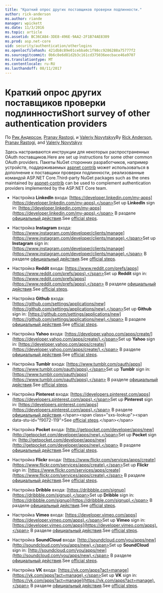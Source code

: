 ```yaml
---
title: "Краткий опрос других поставщиков проверки подлинности."
author: rick-anderson
ms.author: riande
manager: wpickett
ms.date: 11/3/2016
ms.topic: article
ms.assetid: BC36CA84-3DE8-496E-9AA2-2F1B74AE8309
ms.prod: asp.net-core
uid: security/authentication/otherlogins
ms.openlocfilehash: 421db8c89e01cebba0c1f98cc9286288a75777f2
ms.sourcegitcommit: 0b6c8e6d81d2b3c161cd375036eecbace46a9707
ms.translationtype: MT
ms.contentlocale: ru-RU
ms.lasthandoff: 08/11/2017
---
```

# <a name="short-survey-of-other-authentication-providers"></a><span data-ttu-id="f9072-102">Краткий опрос других поставщиков проверки подлинности</span><span class="sxs-lookup"><span data-stu-id="f9072-102">Short survey of other authentication providers</span></span>

<a name=security-authentication-other-logins></a>

<span data-ttu-id="f9072-103">По [Рик Андерсон](https://twitter.com/RickAndMSFT), [Pranav Rastogi](https://github.com/rustd), и [Valeriy Novytskyy](https://github.com/01binary)</span><span class="sxs-lookup"><span data-stu-id="f9072-103">By [Rick Anderson](https://twitter.com/RickAndMSFT), [Pranav Rastogi](https://github.com/rustd), and [Valeriy Novytskyy](https://github.com/01binary)</span></span>

<span data-ttu-id="f9072-104">Здесь настраиваются инструкции для некоторых распространенных OAuth поставщиков.</span><span class="sxs-lookup"><span data-stu-id="f9072-104">Here are set up instructions for some other common OAuth providers.</span></span> <span data-ttu-id="f9072-105">Пакеты NuGet сторонних разработчиков, например устройств, поддерживаемых [aspnet contrib](https://www.nuget.org/packages?q=owners%3Aaspnet-contrib+title%3AOAuth) может использоваться в дополнение к поставщики проверки подлинности, реализованные командой ASP.NET Core.</span><span class="sxs-lookup"><span data-stu-id="f9072-105">Third-party NuGet packages such as the ones maintained by [aspnet-contrib](https://www.nuget.org/packages?q=owners%3Aaspnet-contrib+title%3AOAuth) can be used to complement authentication providers implemented by the ASP.NET Core team.</span></span>

* <span data-ttu-id="f9072-106">Настройка **LinkedIn** входа: [https://developer.linkedin.com/my-apps](https://developer.linkedin.com/my-apps).</span><span class="sxs-lookup"><span data-stu-id="f9072-106">Set up **LinkedIn** sign in: [https://developer.linkedin.com/my-apps](https://developer.linkedin.com/my-apps).</span></span> <span data-ttu-id="f9072-107">В разделе [официальный действия](https://developer.linkedin.com/docs/oauth2).</span><span class="sxs-lookup"><span data-stu-id="f9072-107">See [official steps](https://developer.linkedin.com/docs/oauth2).</span></span>

* <span data-ttu-id="f9072-108">Настройка **Instagram** входа: [https://www.instagram.com/developer/clients/manage](https://www.instagram.com/developer/clients/manage).</span><span class="sxs-lookup"><span data-stu-id="f9072-108">Set up **Instagram** sign in: [https://www.instagram.com/developer/clients/manage](https://www.instagram.com/developer/clients/manage).</span></span> <span data-ttu-id="f9072-109">В разделе [официальный действия](https://www.instagram.com/developer/authentication/).</span><span class="sxs-lookup"><span data-stu-id="f9072-109">See [official steps](https://www.instagram.com/developer/authentication/).</span></span>

* <span data-ttu-id="f9072-110">Настройка **Reddit** входа: [https://www.reddit.com/prefs/apps](https://www.reddit.com/prefs/apps).</span><span class="sxs-lookup"><span data-stu-id="f9072-110">Set up **Reddit** sign in: [https://www.reddit.com/prefs/apps](https://www.reddit.com/prefs/apps).</span></span> <span data-ttu-id="f9072-111">В разделе [официальный действия](https://github.com/reddit/reddit/wiki/OAuth2-Quick-Start-Example).</span><span class="sxs-lookup"><span data-stu-id="f9072-111">See [official steps](https://github.com/reddit/reddit/wiki/OAuth2-Quick-Start-Example).</span></span>

* <span data-ttu-id="f9072-112">Настройка **Github** входа: [https://github.com/settings/applications/new](https://github.com/settings/applications/new).</span><span class="sxs-lookup"><span data-stu-id="f9072-112">Set up **Github** sign in: [https://github.com/settings/applications/new](https://github.com/settings/applications/new).</span></span> <span data-ttu-id="f9072-113">В разделе [официальный действия](https://developer.github.com/v3/oauth/).</span><span class="sxs-lookup"><span data-stu-id="f9072-113">See [official steps](https://developer.github.com/v3/oauth/).</span></span>

* <span data-ttu-id="f9072-114">Настройка **Yahoo** входа: [https://developer.yahoo.com/apps/create/](https://developer.yahoo.com/apps/create/).</span><span class="sxs-lookup"><span data-stu-id="f9072-114">Set up **Yahoo** sign in: [https://developer.yahoo.com/apps/create/](https://developer.yahoo.com/apps/create/).</span></span> <span data-ttu-id="f9072-115">В разделе [официальный действия](https://developer.yahoo.com/bbauth/user.html).</span><span class="sxs-lookup"><span data-stu-id="f9072-115">See [official steps](https://developer.yahoo.com/bbauth/user.html).</span></span>

* <span data-ttu-id="f9072-116">Настройка **Tumblr** входа: [https://www.tumblr.com/oauth/apps](https://www.tumblr.com/oauth/apps).</span><span class="sxs-lookup"><span data-stu-id="f9072-116">Set up **Tumblr** sign in: [https://www.tumblr.com/oauth/apps](https://www.tumblr.com/oauth/apps).</span></span> <span data-ttu-id="f9072-117">В разделе [официальный действия](https://www.tumblr.com/docs/en/api/v2#auth).</span><span class="sxs-lookup"><span data-stu-id="f9072-117">See [official steps](https://www.tumblr.com/docs/en/api/v2#auth).</span></span>

* <span data-ttu-id="f9072-118">Настройка **Pinterest** входа: [https://developers.pinterest.com/apps](https://developers.pinterest.com/apps).</span><span class="sxs-lookup"><span data-stu-id="f9072-118">Set up **Pinterest** sign in: [https://developers.pinterest.com/apps](https://developers.pinterest.com/apps).</span></span> <span data-ttu-id="f9072-119">В разделе [официальный действия](https://developers.pinterest.com/docs/api/overview/?).</span><span class="sxs-lookup"><span data-stu-id="f9072-119">See [official steps](https://developers.pinterest.com/docs/api/overview/?).</span></span>

* <span data-ttu-id="f9072-120">Настройка **Pocket** входа: [http://getpocket.com/developer/apps/new](http://getpocket.com/developer/apps/new).</span><span class="sxs-lookup"><span data-stu-id="f9072-120">Set up **Pocket** sign in: [http://getpocket.com/developer/apps/new](http://getpocket.com/developer/apps/new).</span></span> <span data-ttu-id="f9072-121">В разделе [официальный действия](https://getpocket.com/developer/docs/authentication).</span><span class="sxs-lookup"><span data-stu-id="f9072-121">See [official steps](https://getpocket.com/developer/docs/authentication).</span></span>

* <span data-ttu-id="f9072-122">Настройка **Flickr** входа: [https://www.flickr.com/services/apps/create](https://www.flickr.com/services/apps/create).</span><span class="sxs-lookup"><span data-stu-id="f9072-122">Set up **Flickr** sign in: [https://www.flickr.com/services/apps/create](https://www.flickr.com/services/apps/create).</span></span> <span data-ttu-id="f9072-123">В разделе [официальный действия](https://www.flickr.com/services/api/auth.oauth.html).</span><span class="sxs-lookup"><span data-stu-id="f9072-123">See [official steps](https://www.flickr.com/services/api/auth.oauth.html).</span></span>

* <span data-ttu-id="f9072-124">Настройка **Dribble** входа: [https://dribbble.com/signup](https://dribbble.com/signup).</span><span class="sxs-lookup"><span data-stu-id="f9072-124">Set up **Dribble** sign in: [https://dribbble.com/signup](https://dribbble.com/signup).</span></span> <span data-ttu-id="f9072-125">В разделе [официальный действия](http://developer.dribbble.com/v1/oauth/).</span><span class="sxs-lookup"><span data-stu-id="f9072-125">See [official steps](http://developer.dribbble.com/v1/oauth/).</span></span>

* <span data-ttu-id="f9072-126">Настройка **Vimeo** входа: [https://developer.vimeo.com/apps](https://developer.vimeo.com/apps).</span><span class="sxs-lookup"><span data-stu-id="f9072-126">Set up **Vimeo** sign in: [https://developer.vimeo.com/apps](https://developer.vimeo.com/apps).</span></span> <span data-ttu-id="f9072-127">В разделе [официальный действия](https://developer.vimeo.com/api/authentication).</span><span class="sxs-lookup"><span data-stu-id="f9072-127">See [official steps](https://developer.vimeo.com/api/authentication).</span></span>

* <span data-ttu-id="f9072-128">Настройка **SoundCloud** входа: [http://soundcloud.com/you/apps/new](http://soundcloud.com/you/apps/new).</span><span class="sxs-lookup"><span data-stu-id="f9072-128">Set up **SoundCloud** sign in: [http://soundcloud.com/you/apps/new](http://soundcloud.com/you/apps/new).</span></span> <span data-ttu-id="f9072-129">В разделе [официальный действия](https://developers.soundcloud.com/blog/we-love-oauth-2).</span><span class="sxs-lookup"><span data-stu-id="f9072-129">See [official steps](https://developers.soundcloud.com/blog/we-love-oauth-2).</span></span>

* <span data-ttu-id="f9072-130">Настройка **VK** входа: [https://vk.com/apps?act=manage](https://vk.com/apps?act=manage).</span><span class="sxs-lookup"><span data-stu-id="f9072-130">Set up **VK** sign in: [https://vk.com/apps?act=manage](https://vk.com/apps?act=manage).</span></span> <span data-ttu-id="f9072-131">В разделе [официальный действия](https://vk.com/pages?oid=-17680044&p=Authorizing_Sites).</span><span class="sxs-lookup"><span data-stu-id="f9072-131">See [official steps](https://vk.com/pages?oid=-17680044&p=Authorizing_Sites).</span></span>
